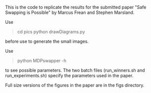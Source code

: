 
This is the code to replicate the results for the submitted paper "Safe Swapping is Possible" by Marcus Frean and Stephen Marsland.

Use
> cd pics
> python drawDiagrams.py

before use to generate the small images.

Use
> python MDPswapper -h 

to see possible parameters. The two batch files (run_winners.sh and run_experiments.sh) specify the parameters used in the paper. 

Full size versions of the figures in the paper are in the figs directory.
